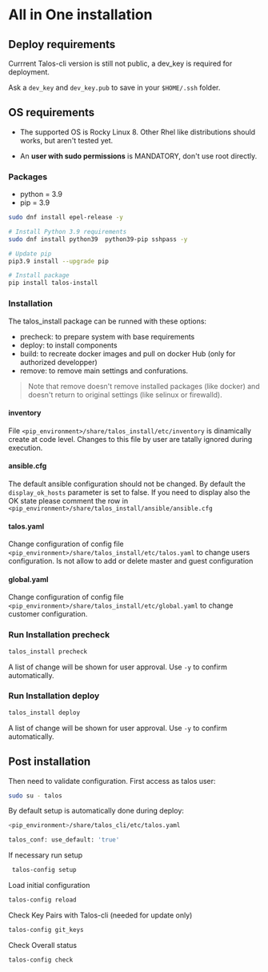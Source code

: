 # All in One installation

## Deploy requirements

Currrent Talos-cli version is still not public, a dev_key is required for deployment.

Ask a `dev_key` and `dev_key.pub` to save in your `$HOME/.ssh` folder.

## OS requirements

- The supported OS is Rocky Linux 8. Other Rhel like distributions should works, but aren't tested yet.

- An **user with sudo permissions** is MANDATORY, don't use root directly.

### Packages

- python = 3.9
- pip = 3.9

```bash
sudo dnf install epel-release -y

# Install Python 3.9 requirements
sudo dnf install python39  python39-pip sshpass -y

# Update pip
pip3.9 install --upgrade pip

# Install package
pip install talos-install
```

### Installation

The talos_install package can be runned with these options:

- precheck: to prepare system with base requirements
- deploy: to install components
- build: to recreate docker images and pull on docker Hub (only for authorized developper)
- remove: to remove main settings and confurations.

> Note that remove doesn't remove installed packages (like docker)
and doesn't return to original settings (like selinux or firewalld).

#### inventory

File `<pip_environment>/share/talos_install/etc/inventory` is dinamically create at code level.
Changes to this file by user are tatally ignored during execution.

#### ansible.cfg

The default ansible configuration should not be changed.
By default the `display_ok_hosts` parameter is set to false.
If you need to display also the OK state please comment the row in
`<pip_environment>/share/talos_install/ansible/ansible.cfg`

#### talos.yaml

Change configuration of config file `<pip_environment>/share/talos_install/etc/talos.yaml`
to change users configuration.
Is not allow to add or delete master and guest configuration

#### global.yaml

Change configuration of config file `<pip_environment>/share/talos_install/etc/global.yaml`
to change customer configuration.

### Run Installation precheck

```bash
talos_install precheck
```

A list of change will be shown for user approval. Use `-y` to confirm automatically.

### Run Installation deploy

```bash
talos_install deploy
```

A list of change will be shown for user approval. Use `-y` to confirm automatically.

## Post installation

Then need to validate configuration.
First access as talos user:

```bash
sudo su - talos
```

By default setup is automatically done during deploy:

```bash
<pip_environment>/share/talos_cli/etc/talos.yaml

talos_conf: use_default: 'true'
```

If necessary run setup

```bash
 talos-config setup
```

Load initial configuration

```bash
talos-config reload
```

Check Key Pairs with Talos-cli (needed for update only)

```bash
talos-config git_keys
```

Check Overall status

```bash
talos-config check
```
